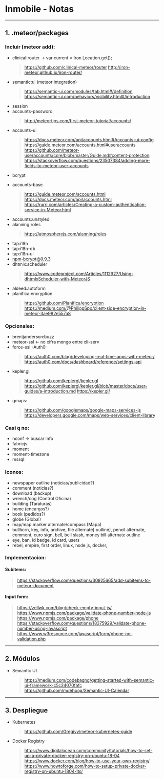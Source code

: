 # Inmobile - Notas
-----------------------------------------------------------------
## 1. .meteor/packages
### Incluir (meteor add):
+ clinical:router -> var current = Iron.Location.get();
  > https://github.com/clinical-meteor/router
  > http://iron-meteor.github.io/iron-router/
+ semantic:ui (meteor integration)
  > https://semantic-ui.com/modules/tab.html#/definition
  > https://semantic-ui.com/behaviors/visibility.html#/introduction
+ session
+ accounts-password
  > http://meteortips.com/first-meteor-tutorial/accounts/
+ accounts-ui
  > https://docs.meteor.com/api/accounts.html#Accounts-ui-config
  > https://guide.meteor.com/accounts.html#useraccounts
  > https://github.com/meteor-useraccounts/core/blob/master/Guide.md#content-protection
  > https://stackoverflow.com/questions/23507384/adding-more-fields-to-meteor-user-accounts
+ bcrypt
- accounts-base
  > https://guide.meteor.com/accounts.html
  > https://docs.meteor.com/api/accounts.html
  > https://rurri.com/articles/Creating-a-custom-authentication-service-in-Meteor.html
- accounts:unstyled
- alanning:roles
  > https://atmospherejs.com/alanning/roles
- tap:i18n
- tap:i18n-db
- tap:i18n-ui
- npm-bcrypt@0.9.3
- dhtmlx:scheduler
  > https://www.codeproject.com/Articles/1112927/Using-dhtmlxScheduler-with-MeteorJS
- aldeed:autoform
- planifica:encryption
  > https://github.com/Planifica/encryption
  > https://medium.com/@PhilippSpo/client-side-encryption-in-meteor-3ae982e557a8

### Opcionales:
- brentjanderson:buzz
- meteor-ssl <- no cifra mongo entre cli-serv
- force-ssl
-Auth0:
  > https://auth0.com/blog/developing-real-time-apps-with-meteor/
  > https://auth0.com/docs/dashboard/reference/settings-api
- kepler.gl
  > https://github.com/keplergl/kepler.gl
  > https://github.com/keplergl/kepler.gl/blob/master/docs/user-guides/a-introduction.md
  > https://kepler.gl/
- gmaps:
  > https://github.com/googlemaps/google-maps-services-js
  > https://developers.google.com/maps/web-services/client-library

### Casi q no:
- nconf -> buscar info
- fabricjs
- moment
- moment-timezone
- mssql

### Iconos:
- newspaper outline (noticias/publicidad?)
- comment (noticias?)
- download (backup)
- wrench/cog (Control Oficina)
- building (Taraturas)
- home (encargos?)
- book (pedidos?)
- globe (Global)
- map/map marker alternate/compass (Mapa)
- bullhorn, key, info, archive, file alternate[ outline], pencil alternate, comment, euro sign, bell, bell slash, money bill alternate outline
- eye, ban, id badge, id card, users
- rebel, empire, first order, linux, node js, docker, 

### Implementacion:
#### Subitems:
  > https://stackoverflow.com/questions/30925665/add-subitems-to-meteor-document

#### Input form:
  > https://zellwk.com/blog/check-empty-input-js/
  > https://www.npmjs.com/package/validate-phone-number-node-js
  > https://www.npmjs.com/package/phone
  > https://stackoverflow.com/questions/18375929/validate-phone-number-using-javascript
  > https://www.w3resource.com/javascript/form/phone-no-validation.php


-----------------------------------------------------------------
## 2. Módulos
- Semantic UI
  > https://medium.com/codebagng/getting-started-with-semantic-ui-framework-c5c34070fafc
  > https://github.com/mdehoog/Semantic-UI-Calendar
-----------------------------------------------------------------
## 3. Despliegue
+ Kubernetes
  > https://github.com/Gregivy/meteor-kubernetes-guide
+ Docker Registry
  > https://www.digitalocean.com/community/tutorials/how-to-set-up-a-private-docker-registry-on-ubuntu-18-04
  > https://www.docker.com/blog/how-to-use-your-own-registry/
  > https://www.howtoforge.com/how-to-setup-private-docker-registry-on-ubuntu-1804-lts/
